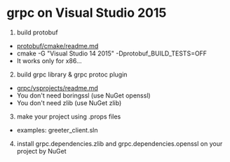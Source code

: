 # grpc on Visual Studio 2015

1. build protobuf
 * [protobuf/cmake/readme.md](https://github.com/google/protobuf/blob/d5fb408ddc281ffcadeb08699e65bb694656d0bd/cmake/README.md)
 * cmake -G "Visual Studio 14 2015" -Dprotobuf_BUILD_TESTS=OFF
 * It works only for x86...
 
2. build grpc library & grpc protoc plugin
 * [grpc/vsprojects/readme.md](https://github.com/grpc/grpc/tree/master/vsprojects)
 * You don't need boringssl (use NuGet openssl)
 * You don't need zlib (use NuGet zlib)

3. make your project using .props files
 * examples: greeter_client.sln

4. install grpc.dependencies.zlib and grpc.dependencies.openssl on your project by NuGet
